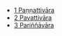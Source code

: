 
* [1 Paṇṇattivāra](/tipitaka/34Y6/1.md)
* [2 Pavattivāra](/tipitaka/34Y6/2.md)
* [3 Pariññāvāra](/tipitaka/34Y6/3.md)

